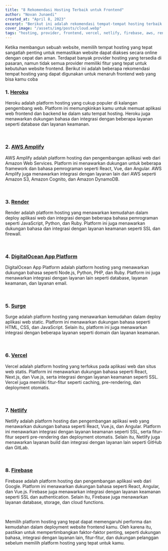 ```yaml
---
title: "8 Rekomendasi Hosting Terbaik untuk Frontend"
author: "Novan Junaedi"
created_at: "April 8, 2023"
excerpt: "Berikut ini adalah rekomendasi tempat-tempat hosting terbaik untuk frontend yang bisa kamu gunakan"
cover_image: "/assets/img/posts/cloud.webp"
tags: "hosting, provider, frontend, vercel, netlify, firebase, aws, render, surge"
---
```


Ketika membangun sebuah website, memilih tempat hosting yang tepat sangatlah penting untuk memastikan website dapat diakses secara online dengan cepat dan aman. Terdapat banyak provider hosting yang tersedia di pasaran, namun tidak semua provider memiliki fitur yang tepat untuk kebutuhan website frontend. Berikut ini adalah beberapa rekomendasi tempat hosting yang dapat digunakan untuk menaruh frontend web yang bisa kamu coba

### 1. [Heroku](https://heroku.com)
Heroku adalah platform hosting yang cukup populer di kalangan pengembang web. Platform ini memungkinkan kamu untuk memuat aplikasi web frontend dan backend ke dalam satu tempat hosting. Heroku juga menawarkan dukungan bahasa dan integrasi dengan beberapa layanan seperti database dan layanan keamanan.

<br>

### 2. [AWS Amplify](https://aws.amazon.com/amplify/)
AWS Amplify adalah platform hosting dan pengembangan aplikasi web dari Amazon Web Services. Platform ini menawarkan dukungan untuk beberapa framework dan bahasa pemrograman seperti React, Vue, dan Angular. AWS Amplify juga menawarkan integrasi dengan layanan lain dari AWS seperti Amazon S3, Amazon Cognito, dan Amazon DynamoDB.

<br>

### 3. [Render](https://render.io)
Render adalah platform hosting yang menawarkan kemudahan dalam deploy aplikasi web dan integrasi dengan beberapa bahasa pemrograman seperti JavaScript, Python, dan Ruby. Platform ini juga menawarkan dukungan bahasa dan integrasi dengan layanan keamanan seperti SSL dan firewall.

<br>

### 4. [DigitalOcean App Platform](https://www.digitalocean.com/products/app-platform)
DigitalOcean App Platform adalah platform hosting yang menawarkan dukungan bahasa seperti Node.js, Python, PHP, dan Ruby. Platform ini juga menawarkan integrasi dengan layanan lain seperti database, layanan keamanan, dan layanan email.

<br>

### 5. [Surge](https://surge.sh/)
Surge adalah platform hosting yang menawarkan kemudahan dalam deploy aplikasi web static. Platform ini menawarkan dukungan bahasa seperti HTML, CSS, dan JavaScript. Selain itu, platform ini juga menawarkan integrasi dengan beberapa layanan seperti domain dan layanan keamanan.

<br>

### 6. [Vercel](https://vercel.com)
Vercel adalah platform hosting yang terfokus pada aplikasi web dan situs web statis. Platform ini menawarkan dukungan bahasa seperti React, Next.js, dan Vue.js, serta integrasi dengan layanan keamanan seperti SSL. Vercel juga memiliki fitur-fitur seperti caching, pre-rendering, dan deployment otomatis.

<br>

### 7. [Netlify](https://netlify.com)
Netlify adalah platform hosting dan pengembangan aplikasi web yang menawarkan dukungan bahasa seperti React, Vue.js, dan Angular. Platform ini menawarkan integrasi dengan layanan keamanan seperti SSL, serta fitur-fitur seperti pre-rendering dan deployment otomatis. Selain itu, Netlify juga menawarkan layanan build dan integrasi dengan layanan lain seperti GitHub dan GitLab.

<br>

### 8. [Firebase](https://firebase.google.com/)
Firebase adalah platform hosting dan pengembangan aplikasi web dari Google. Platform ini menawarkan dukungan bahasa seperti React, Angular, dan Vue.js. Firebase juga menawarkan integrasi dengan layanan keamanan seperti SSL dan authentication. Selain itu, Firebase juga menawarkan layanan database, storage, dan cloud functions.

<br>

Memilih platform hosting yang tepat dapat memengaruhi performa dan kemudahan dalam deployment website frontend kamu. Oleh karena itu, pastikan untuk mempertimbangkan faktor-faktor penting, seperti dukungan bahasa, integrasi dengan layanan lain, fitur-fitur, dan dukungan pelanggan sebelum memilih platform hosting yang tepat untuk kamu.